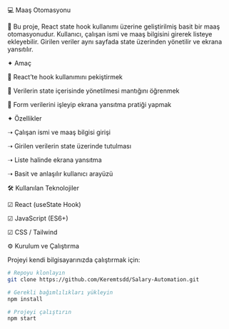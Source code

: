 💻 Maaş Otomasyonu

🔹 Bu proje, React state hook kullanımı üzerine geliştirilmiş basit bir maaş otomasyonudur.
Kullanıcı, çalışan ismi ve maaş bilgisini girerek listeye ekleyebilir. Girilen veriler aynı sayfada state üzerinden yönetilir ve ekrana yansıtılır.

✦ Amaç

🔹 React’te hook kullanımını pekiştirmek

🔹 Verilerin state içerisinde yönetilmesi mantığını öğrenmek

🔹 Form verilerini işleyip ekrana yansıtma pratiği yapmak

✦ Özellikler

➝ Çalışan ismi ve maaş bilgisi girişi

➝ Girilen verilerin state üzerinde tutulması

➝ Liste halinde ekrana yansıtma

➝ Basit ve anlaşılır kullanıcı arayüzü

🛠 Kullanılan Teknolojiler

☑ React (useState Hook)

☑ JavaScript (ES6+)

☑ CSS / Tailwind 

⚙️ Kurulum ve Çalıştırma

Projeyi kendi bilgisayarınızda çalıştırmak için:

```bash
# Repoyu klonlayın
git clone https://github.com/Keremtsdd/Salary-Automation.git
```
```bash
# Gerekli bağımlılıkları yükleyin
npm install
```
```bash
# Projeyi çalıştırın
npm start
```
